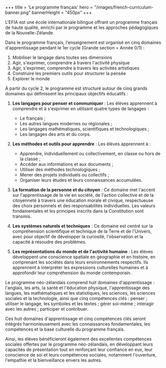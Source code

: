 +++
title = 'Le programme français'
hero = "/images/french-curriculum-banner.png"
bannerHeight = "450px"
+++

L'EFIA est une école internationale bilingue offrant un programme français de haute qualité, enrichi par le programme et les approches pédagogiques de la Nouvelle-Zélande.

Dans le programme français, l'enseignement est organisé en cinq domaines d'apprentissage pendant le 1er cycle (Grande section = Année 0/1) :

1. Mobiliser le langage dans toutes ses dimensions
2. Agir, s'exprimer, comprendre à travers l'activité physique
3. Agir, s'exprimer, comprendre à travers les activités artistiques
4. Construire les premiers outils pour structurer la pensée
5. Explorer le monde

À partir du cycle 2, le programme est structuré autour de cinq grands domaines qui définissent les principaux objectifs éducatifs :

1. **Les langages pour penser et communiquer** : Les élèves apprennent à comprendre et à s'exprimer en utilisant quatre types de langages :

   - Le français ;
   - Les autres langues modernes ou régionales ;
   - Les langages mathématiques, scientifiques et technologiques ;
   - Les langages des arts et du corps.

2. **Les méthodes et outils pour apprendre** : Les élèves apprennent à :

   - Apprendre, individuellement ou collectivement, en classe ou hors de la classe ;
   - Accéder aux informations et aux documents ;
   - Utiliser des méthodes technologiques ;
   - Mener des projets individuels ou collectifs ;
   - Organiser leurs études et leurs connaissances accumulées.

3. **La formation de la personne et du citoyen** : Ce domaine met l'accent sur l'apprentissage de la vie en société, de l'action collective et de la citoyenneté à travers une éducation morale et civique, respectueuse des choix personnels et des responsabilités individuelles. Les valeurs fondamentales et les principes inscrits dans la Constitution sont transmis.

4. **Les systèmes naturels et techniques** : Ce domaine est centré sur la compréhension scientifique et technique de la Terre et de l'Univers, avec pour objectif de développer la curiosité, l'observation et la capacité à résoudre des problèmes.

5. **Les représentations du monde et de l'activité humaine** : Les élèves développent une conscience spatiale en géographie et en histoire, en comprenant les sociétés dans leurs environnements respectifs. Ils apprennent à interpréter les expressions culturelles humaines et à approfondir leur compréhension du monde contemporain.

Le programme néo-zélandais comprend huit domaines d'apprentissage : l'anglais, les arts, la santé et l'éducation physique, l'apprentissage des langues, les mathématiques et les statistiques, les sciences, les sciences sociales et la technologie, ainsi que cinq compétences clés : penser ; utiliser le langage, les symboles et les textes ; gérer soi-même ; interagir avec les autres ; participer et contribuer.

Ces huit domaines d'apprentissage et cinq compétences clés seront intégrés harmonieusement avec les connaissances fondamentales, les compétences et la base culturelle du programme français.

Ainsi, les élèves bénéficieront également des excellentes compétences sociales offertes par le programme néo-zélandais, en développant leurs capacités de présentation tout en renforçant leur confiance en eux, leur conscience de soi et leurs compétences sociales, notamment l'ouverture, l'empathie et la bienveillance envers les autres.
